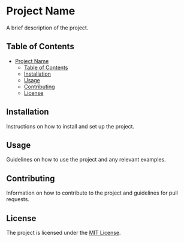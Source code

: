 # Project Name

A brief description of the project.

## Table of Contents

- [Project Name](#project-name)
  - [Table of Contents](#table-of-contents)
  - [Installation](#installation)
  - [Usage](#usage)
  - [Contributing](#contributing)
  - [License](#license)

## Installation

Instructions on how to install and set up the project.

## Usage

Guidelines on how to use the project and any relevant examples.

## Contributing

Information on how to contribute to the project and guidelines for pull requests.

## License

The project is licensed under the [MIT License](LICENSE).
